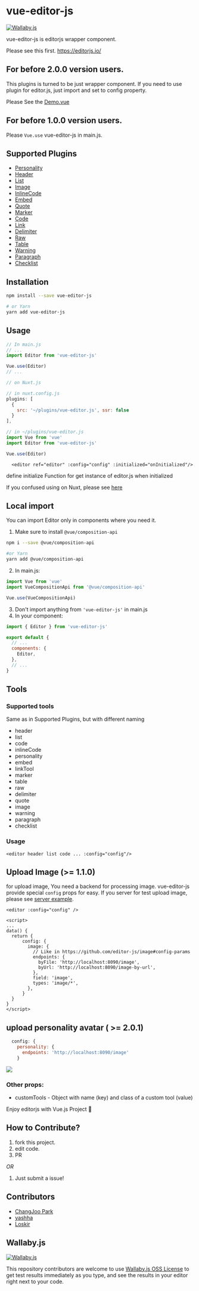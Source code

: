 # vue-editor-js

[![Wallaby.js](https://img.shields.io/badge/wallaby.js-powered-blue.svg?style=for-the-badge&logo=github)](https://wallabyjs.com/oss/)


vue-editor-js is editorjs wrapper component.

Please see this first. https://editorjs.io/

## For before 2.0.0 version users.

This plugins is turned to be just wrapper component.
If you need to use plugin for editor.js, just import and set to config property.

Please See the [Demo.vue](https://github.com/ChangJoo-Park/vue-editor-js/blob/master/demo/Demo.vue)


## For before 1.0.0 version users.

Please `Vue.use` vue-editor-js  in main.js.

## Supported Plugins

- [Personality](https://github.com/editor-js/personality)
- [Header](https://github.com/editor-js/header)
- [List](https://github.com/editor-js/list)
- [Image](https://github.com/editor-js/image)
- [InlineCode](https://github.com/editor-js/inline-code)
- [Embed](https://github.com/editor-js/embed)
- [Quote](https://github.com/editor-js/quote)
- [Marker](https://github.com/editor-js/marker)
- [Code](https://github.com/editor-js/code)
- [Link](https://github.com/editor-js/link)
- [Delimiter](https://github.com/editor-js/delimiter)
- [Raw](https://github.com/editor-js/raw)
- [Table](https://github.com/editor-js/table)
- [Warning](https://github.com/editor-js/warning)
- [Paragraph](https://github.com/editor-js/paragraph)
- [Checklist](https://github.com/editor-js/checklist)

## Installation

```bash
npm install --save vue-editor-js

# or Yarn
yarn add vue-editor-js
```

## Usage

```js
// In main.js
// ...
import Editor from 'vue-editor-js'

Vue.use(Editor)
// ...
```

```js
// on Nuxt.js

// in nuxt.config.js
plugins: [
  {
    src: '~/plugins/vue-editor.js', ssr: false
  }
],

// in ~/plugins/vue-editor.js
import Vue from 'vue'
import Editor from 'vue-editor-js'

Vue.use(Editor)
```

```Vue
  <editor ref="editor" :config="config" :initialized="onInitialized"/>
```

define initialize Function for get instance of editor.js when initialized

If you confused using on Nuxt, please see [here](https://github.com/ChangJoo-Park/vue-editor-on-nuxt)

## Local import

You can import Editor only in components where you need it.

1. Make sure to install `@vue/composition-api`
```bash
npm i --save @vue/composition-api

#or Yarn
yarn add @vue/composition-api
```
2. In main.js:
```js
import Vue from 'vue'
import VueCompositionApi from '@vue/composition-api'

Vue.use(VueCompositionApi)
```
3. Don't import anything from `'vue-editor-js'` in main.js
4. In your component:
```js
import { Editor } from 'vue-editor-js'

export default {
  // ...
  components: {
    Editor,
  },
  // ...
}
```

## Tools
### Supported tools
Same as in Supported Plugins, but with different naming
- header
- list
- code
- inlineCode
- personality
- embed
- linkTool
- marker
- table
- raw
- delimiter
- quote
- image
- warning
- paragraph
- checklist


### Usage
```vue
<editor header list code ... :config="config"/>
```

## Upload Image (>= 1.1.0)

for upload image, You need a backend for processing image. vue-editor-js provide special `config` props for easy.
If you server for test upload image, please see [server example](https://github.com/ChangJoo-Park/vue-editor-js-imageserver).

```vue
<editor :config="config" />

<script>
...
data() {
  return {
      config: {
        image: {
          // Like in https://github.com/editor-js/image#config-params
          endpoints: {
            byFile: 'http://localhost:8090/image',
            byUrl: 'http://localhost:8090/image-by-url',
          },
          field: 'image',
          types: 'image/*',
        },
      }
  }
}
</script>
```

## upload personality avatar ( >= 2.0.1)

```js
  config: {
    personality: {
      endpoints: 'http://localhost:8090/image'
    }
```

![](https://user-images.githubusercontent.com/1451365/69627876-d7ca9600-108e-11ea-85c7-1e52c4284758.png)

### Other props:
- customTools - Object with name (key) and class of a custom tool (value)

Enjoy editorjs with Vue.js Project :tada:

## How to Contribute?

1. fork this project.
2. edit code.
3. PR

_OR_

1. Just submit a issue!

## Contributors

- [ChangJoo Park](https://github.com/changjoo-park)
- [yashha](https://github.com/yashha)
- [Loskir](https://github.com/Loskir)


## Wallaby.js

[![Wallaby.js](https://img.shields.io/badge/wallaby.js-powered-blue.svg?style=for-the-badge&logo=github)](https://wallabyjs.com/oss/)

This repository contributors are welcome to use
[Wallaby.js OSS License](https://wallabyjs.com/oss/) to get
test results immediately as you type, and see the results in
your editor right next to your code.
